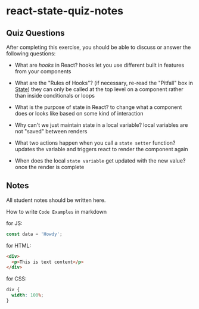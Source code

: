 # react-state-quiz-notes

## Quiz Questions

After completing this exercise, you should be able to discuss or answer the following questions:

- What are _hooks_ in React?
  hooks let you use different built in features from your components
- What are the "Rules of Hooks"? (if necessary, re-read the "Pitfall" box in [State](https://react.dev/learn/state-a-components-memory))
  they can only be called at the top level on a component rather than inside conditionals or loops

- What is the purpose of state in React?
  to change what a component does or looks like based on some kind of interaction
- Why can't we just maintain state in a local variable?
  local variables are not "saved" between renders
- What two actions happen when you call a `state setter` function?
  updates the variable and triggers react to render the component again
- When does the local `state variable` get updated with the new value?
  once the render is complete

## Notes

All student notes should be written here.

How to write `Code Examples` in markdown

for JS:

```javascript
const data = 'Howdy';
```

for HTML:

```html
<div>
  <p>This is text content</p>
</div>
```

for CSS:

```css
div {
  width: 100%;
}
```
